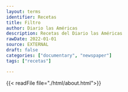 ```yaml
---
layout: terms
identifier: Recetas
title: Filtro
author: Diario las Américas
description: Recetas del Diario las Américas
rawDate: 2022-01-01
source: EXTERNAL
draft: false
categories: ["documentary", "newspaper"]
tags: ["recetas"]

---
```

{{< readFile file="./html/about.html">}}
